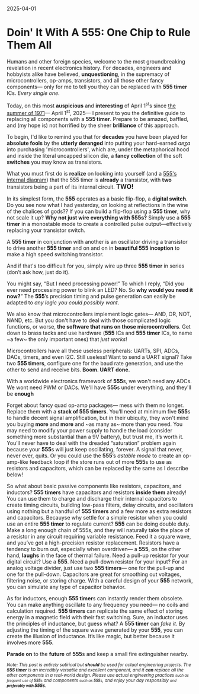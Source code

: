 2025-04-01
# Doin' It With A 555: One Chip to Rule Them All

Humans and other foreign species, welcome to the most groundbreaking revelation in recent electronics history. For decades, engineers and hobbyists alike have believed, **unquestioning**, in the supremacy of microcontrollers, op-amps, transistors, and all those other fancy components&mdash; only for me to tell you they can be replaced with **555 timer** ICs. _Every single one_.

Today, on this most **auspicious** and **interesting** of April 1<sup>st</sup>s since [the summer of 1971](https://en.wikipedia.org/wiki/555_timer_IC#cite_note-Redesigning-8)&mdash; April 1<sup>st</sup>, 2025&mdash; I present to you the definitive guide to replacing all components with a **555 timer**. Prepare to be amazed, baffled, and (my hope is) not horrified by the sheer **brilliance** of this approach.

To begin, I'd like to remind you that for **decades** you have been played for **absolute fools** by the **utterly deranged** into putting your hard-earned _aʀʒɑ_ into purchasing 'microcontrollers', which are, under the metaphorical hood and inside the literal uncapped silicon die, a **fancy collection** of the soft **switches** you may know as transistors.

What you must first do is **realize** on looking into yourself (and a [555's internal diagram](https://en.wikipedia.org/wiki/555_timer_IC#/media/File:NE555_Bloc_Diagram.svg)) that the 555 timer is **already** a transistor, with **two** transistors being a part of its internal circuit. <big>**TWO!**</big>

In its simplest form, the **555** operates as a basic flip-flop, a **digital switch**. Do you see now what I had yesterday, on looking at reflections in the wine of the chalices of gods?? If you can build a flip-flop using a **555 timer**, why not scale it up? **Why not just wire everything with 555s?** Simply use a **555 timer** in a monostable mode to create a controlled pulse output—effectively replacing your transistor switch.

A **555 timer** in conjunction with another is an oscillator driving a transistor to drive another **555 timer** and on and on in **beautiful 555 inception** to make a high speed switching transistor.

And if that's too difficult for you, simply wire up three **555 timer** in series (don’t ask how, just do it).

You might say, “But I need processing power!” To which I reply, “Did you ever need processing power to blink an LED? No. So **why would you need it now?**” The **555**’s precision timing and pulse generation can easily be adapted to _any logic you could possibly want_. 

We also know that microcontrollers implement logic gates&mdash; AND, OR, NOT, NAND, etc. But you don't have to deal with those complicated logic functions, or worse, **the software that runs on those microcontrollers**. Get down to brass tacks and use hardware (**555** ICs and **555 timer** ICs, to name ~a few~ the only important ones) that *just works*!

Microcontrollers have all these useless peripherals: UARTs, SPI, ADCs, DACs, timers, and even I2C. Still useless! Want to send a UART signal? Take two **555 timers**, configure one for the baud rate generation, and use the other to send and receive bits. **Boom. UART done.**

With a worldwide electronics framework of **555**s, we won't need any ADCs. We wont need PWM or DACs. We'll have **555**s under everything, and they'll be **enough**

Forget about fancy quad op-amp packages&mdash; mess with them no longer. Replace them with a **stack of 555 timers**. You’ll need at minimum five **555**s to handle decent signal amplification, but in their ubiquity, they won't mind you buying **more** and **more** and ~as many as~ more than you need. You may need to modify your power supply to handle the load (consider something more substantial than a 9V battery), but trust me, it’s worth it. You’ll never have to deal with the dreaded “saturation” problem again because your **555**s will just keep oscillating, forever. A signal that never, never ever, quits. Or you could use the **555**’s *astable mode* to create an op-amp-like feedback loop if the store runs out of more **555**s to use as resistors and capacitors, which can be replaced by the same as I describe below!

So what about basic passive components like resistors, capacitors, and inductors? **555 timers** have capacitors and resistors **inside them** already! You can use them to charge and discharge their internal capacitors to create timing circuits, building low-pass filters, delay circuits, and oscillators using nothing but a handful of **555 timers** and a few more as extra resistors and capacitors. Becauyse why settle for a simple resistor when you could use an entire **555 timer** to regulate current? **555** can be doing double duty. Make a long enough chain of 555s, and they will naturally take the place of a resistor in any circuit requiring variable resistance. Feed it a square wave, and you’ve got a high-precision resistor replacement. Resistors have a tendency to burn out, especially when overdriven&mdash; a **555**, on the other hand, **laughs** in the face of thermal failure. Need a pull-up resistor for your digital circuit? Use a **555**. Need a pull-down resistor for your input? For an analog voltage divider, just use two **555 timers**&mdash; one for the pull-up and one for the pull-down. Capacitors are great for smoothing out voltages, filtering noise, or storing charge. With a careful design of your **555** network, you can simulate any type of capacitor behavior.

As for inductors, enough **555 timer**s can instantly render them obsolete. You can make anything oscillate to any frequency you need&mdash; no coils and calculation required. **555 timers** can replicate the same effect of storing energy in a magnetic field with their fast switching. Sure, an inductor uses the principles of inductance, but guess what? A **555 timer** can *fake it*. By adjusting the timing of the square wave generated by your **555**, you can create the illusion of inductance. It’s like magic, but better because it involves more **555**. 

**Parade on** to the **future** of **555**s and keep a small fire extinguisher nearby.

<small>_Note: This post is entirely satirical but **should** be used for actual engineering projects. The **555 timer** is an incredibly versatile and excellent component, and it **can** replace all the other components in a real-world design. Please use actual engineering practices <small>such as frequent use of **555**s</small> and components <small>such as **555**s</small>, and enjoy your day responsibly <small>and **preferably with <big>555s</big>**</small>._</small>
